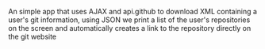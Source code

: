 An  simple app that uses AJAX and api.github to download XML containing a user's git information, using JSON we print a list of the user's repositories on the screen and automatically creates a link to the repository directly on the git website